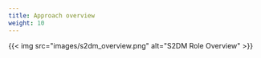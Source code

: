 ```yaml
---
title: Approach overview
weight: 10
---
```


{{< img src="images/s2dm_overview.png" alt="S2DM Role Overview" >}}
